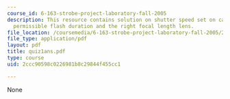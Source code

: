 ```yaml
---
course_id: 6-163-strobe-project-laboratory-fall-2005
description: This resource contains solution on shutter speed set on camera, maximum
  permissible flash duration and the right focal length lens.
file_location: /coursemedia/6-163-strobe-project-laboratory-fall-2005/2ccc90598c0226981b8c29844f455cc1_quiz1ans.pdf
file_type: application/pdf
layout: pdf
title: quiz1ans.pdf
type: course
uid: 2ccc90598c0226981b8c29844f455cc1

---
```

None